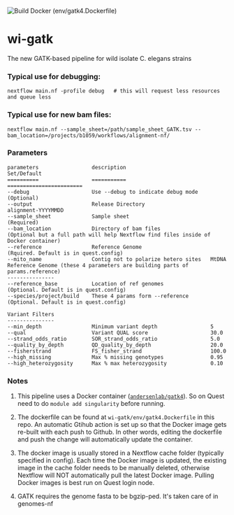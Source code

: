 ![Build Docker (env/gatk4.Dockerfile)](https://github.com/AndersenLab/wi-gatk/workflows/Build%20Docker%20(env/gatk4.Dockerfile)/badge.svg)

# wi-gatk

The new GATK-based pipeline for wild isolate C. elegans strains


### Typical use for debugging:
```
nextflow main.nf -profile debug   # this will request less resources and queue less
```

### Typical use for new bam files:
```
nextflow main.nf --sample_sheet=/path/sample_sheet_GATK.tsv --bam_location=/projects/b1059/workflows/alignment-nf/
```

### Parameters
    parameters                 description                           Set/Default
    ==========                 ===========                           ========================
    --debug                    Use --debug to indicate debug mode    (Optional)
    --output                   Release Directory                     alignment-YYYYMMDD
    --sample_sheet             Sample sheet                          (Required)
    --bam_location             Directory of bam files                (Optional but a full path will help Nextflow find files inside of Docker container)
    --reference                Reference Genome                      (Rquired. Default is in quest.config)
    --mito_name                Contig not to polarize hetero sites   MtDNA                                                     
    Reference Genome (these 4 parameters are building parts of params.reference)
    --------------- 
    --reference_base           Location of ref genomes               (Optional. Default is in quest.config)
    --species/project/build    These 4 params form --reference       (Optional. Default is in quest.config)

    Variant Filters         
    ---------------           
    --min_depth                Minimum variant depth                 5
    --qual                     Variant QUAL score                    30.0
    --strand_odds_ratio        SOR_strand_odds_ratio                 5.0 
    --quality_by_depth         QD_quality_by_depth                   20.0 
    --fisherstrand             FS_fisher_strand                      100.0
    --high_missing             Max % missing genotypes               0.95
    --high_heterozygosity      Max % max heterozygosity              0.10



### Notes

1. This pipeline uses a Docker container ([`andersenlab/gatk4`](https://www.dockerhub.com/andersenlab/gatk4)). So on Quest need to do `module add singularity` before running. 

2. The dockerfile can be found at `wi-gatk/env/gatk4.Dockerfile` in this repo. An automatic Gtihub action is set up so that the Docker image gets re-built with each push to Github. In other words, editing the dockerfile and push the change will automatically update the container. 

3. The docker image is usually stored in a Nextflow cache folder (typically specified in config). Each time the Docker image is updated, the existing image in the cache folder needs to be manually deleted, otherwise Nextflow will NOT automatically pull the latest Docker image. Pulling Docker images is best run on Quest login node.

4. GATK requires the genome fasta to be bgzip-ped. It's taken care of in genomes-nf

